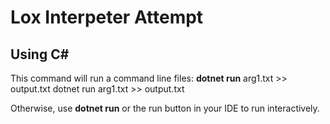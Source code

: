 # Lox Interpeter Attempt
## Using C#

 This command will run a command line files:
 **dotnet run** arg1.txt >> output.txt
 dotnet run arg1.txt >> output.txt

 Otherwise, use **dotnet run** or the run button in your IDE to run interactively.